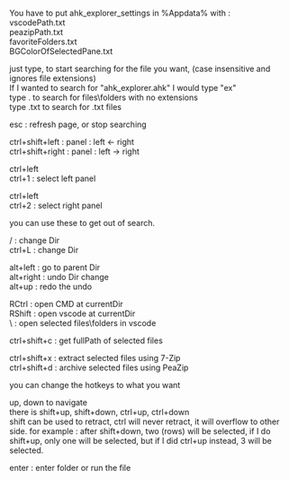 You have to put ahk_explorer_settings in %Appdata% with :\
vscodePath.txt\
peazipPath.txt\
favoriteFolders.txt\
BGColorOfSelectedPane.txt

just type, to start searching for the file you want, (case insensitive and ignores file extensions)\
If I wanted to search for "ahk_explorer.ahk" I would type "ex"\
type . to search for files\folders with no extensions\
type .txt to search for .txt files

esc : refresh page, or stop searching

ctrl+shift+left : panel : left <- right\
ctrl+shift+right : panel : left -> right

ctrl+left\
ctrl+1 : select left panel

ctrl+left\
ctrl+2 : select right panel

you can use these to get out of search.

/ : change Dir\
ctrl+L : change Dir

alt+left : go to parent Dir\
alt+right : undo Dir change\
alt+up : redo the undo

RCtrl : open CMD at currentDir\
RShift : open vscode at currentDir\
\ : open selected files\folders in vscode

ctrl+shift+c : get fullPath of selected files

ctrl+shift+x : extract selected files using 
7-Zip\
ctrl+shift+d : archive selected files using PeaZip

you can change the hotkeys to what you want

up, down to navigate\
there is shift+up, shift+down, ctrl+up, ctrl+down\
shift can be used to retract, ctrl will never retract, it will overflow to other side. for example : after shift+down, two (rows) will be selected, if I do shift+up, only one will be selected, but if I did ctrl+up instead, 3 will be selected.

enter : enter folder or run the file